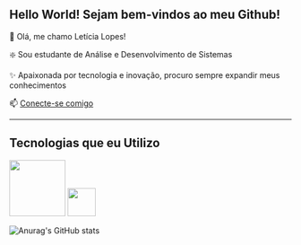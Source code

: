## Hello World! Sejam bem-vindos ao meu Github! 



🤩 Olá, me chamo Letícia Lopes!

❇️ Sou estudante de Análise e Desenvolvimento de Sistemas

✨ Apaixonada por tecnologia e inovação, procuro sempre expandir meus conhecimentos

📫 [Conecte-se comigo](https://www.linkedin.com/in/leticia-lopes-7b8958329/)

-------
## Tecnologias que eu Utilizo

<img src= "https://cdn.jsdelivr.net/gh/devicons/devicon@latest/icons/git/git-original-wordmark.svg" Width="100px">
<img src= "https://cdn.jsdelivr.net/gh/devicons/devicon@latest/icons/visualstudio/visualstudio-original.svg" Width="50px"
<img src= "https://cdn.jsdelivr.net/gh/devicons/devicon@latest/icons/github/github-original-wordmark.svg" Width="80px"

-------

![Anurag's GitHub stats](https://github-readme-stats.vercel.app/api?username=anuraghazra&show_icons=true&theme=radical)












